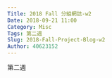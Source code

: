 ```yaml
---
Title: 2018 Fall 分組網誌-w2
Date: 2018-09-21 11:00
Category: Misc
Tags: 第二週
Slug: 2018-Fall-Project-Blog-w2
Author: 40623152
---
```


第二週

<!-- PELICAN_END_SUMMARY -->


